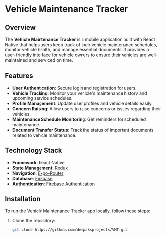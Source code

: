 # Vehicle Maintenance Tracker

## Overview

The **Vehicle Maintenance Tracker** is a mobile application built with React Native that helps users keep track of their vehicle maintenance schedules, monitor vehicle health, and manage essential documents. It provides a user-friendly interface for vehicle owners to ensure their vehicles are well-maintained and serviced on time.

## Features

- **User Authentication**: Secure login and registration for users.
- **Vehicle Tracking**: Monitor your vehicle's maintenance history and upcoming service schedules.
- **Profile Management**: Update user profiles and vehicle details easily.
- **Concern Raising**: Allow users to raise concerns or issues regarding their vehicles.
- **Maintenance Schedule Monitoring**: Get reminders for scheduled maintenance.
- **Document Transfer Status**: Track the status of important documents related to vehicle maintenance.

## Technology Stack

- **Framework**: React Native
- **State Management**: [Redux](https://redux.js.org/) 
- **Navigation**: [Expo-Router](https://docs.expo.dev/router/introduction/)
- **Database**: [Firebase](https://firebase.google.com/) 
- **Authentication**: [Firebase Authentication](https://firebase.google.com/docs/auth)

## Installation

To run the Vehicle Maintenance Tracker app locally, follow these steps:

1. Clone the repository:
   ```bash
   git clone https://github.com/deepaksprojects/VMT.git
